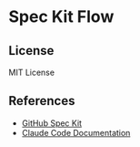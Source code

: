 # Spec Kit Flow

## License

MIT License

## References

- [GitHub Spec Kit](https://github.com/github/spec-kit)
- [Claude Code Documentation](https://docs.claude.com/claude-code)
